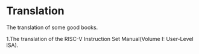 # Translation
The translation of some good books.

1.The translation of the RISC-V Instruction Set Manual(Volume I: User-Level ISA).
